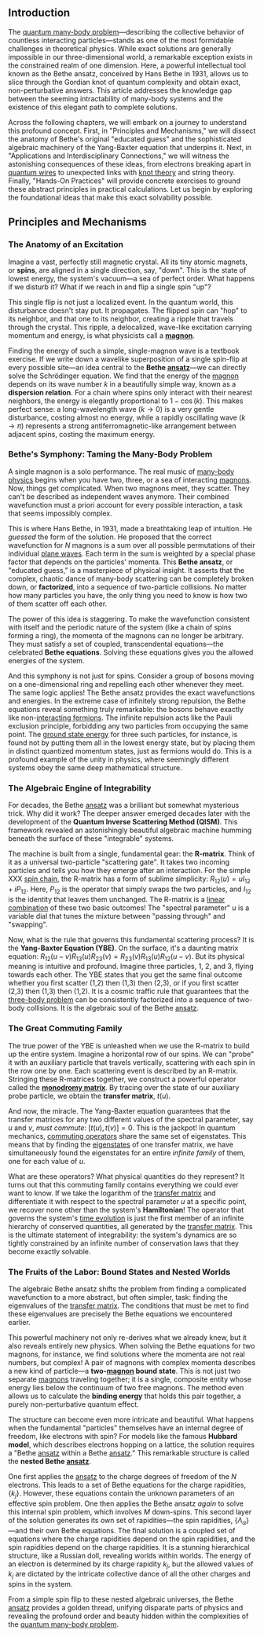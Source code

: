 ## Introduction
The [quantum many-body problem](@article_id:146269)—describing the collective behavior of countless interacting particles—stands as one of the most formidable challenges in theoretical physics. While exact solutions are generally impossible in our three-dimensional world, a remarkable exception exists in the constrained realm of one dimension. Here, a powerful intellectual tool known as the Bethe ansatz, conceived by Hans Bethe in 1931, allows us to slice through the Gordian knot of quantum complexity and obtain exact, non-perturbative answers. This article addresses the knowledge gap between the seeming intractability of many-body systems and the existence of this elegant path to complete solutions.

Across the following chapters, we will embark on a journey to understand this profound concept. First, in "Principles and Mechanisms," we will dissect the anatomy of Bethe's original "educated guess" and the sophisticated algebraic machinery of the Yang-Baxter equation that underpins it. Next, in "Applications and Interdisciplinary Connections," we will witness the astonishing consequences of these ideas, from electrons breaking apart in [quantum wires](@article_id:141987) to unexpected links with [knot theory](@article_id:140667) and string theory. Finally, "Hands-On Practices" will provide concrete exercises to ground these abstract principles in practical calculations. Let us begin by exploring the foundational ideas that make this exact solvability possible.

## Principles and Mechanisms

### The Anatomy of an Excitation

Imagine a vast, perfectly still magnetic crystal. All its tiny atomic magnets, or **spins**, are aligned in a single direction, say, "down". This is the state of lowest energy, the system's vacuum—a sea of perfect order. What happens if we disturb it? What if we reach in and flip a single spin "up"?

This single flip is not just a localized event. In the quantum world, this disturbance doesn't stay put. It propagates. The flipped spin can "hop" to its neighbor, and that one to its neighbor, creating a ripple that travels through the crystal. This ripple, a delocalized, wave-like excitation carrying momentum and energy, is what physicists call a **[magnon](@article_id:143777)**.

Finding the energy of such a simple, single-magnon wave is a textbook exercise. If we write down a wavelike superposition of a single spin-flip at every possible site—an idea central to the **Bethe [ansatz](@article_id:183890)**—we can directly solve the Schrödinger equation. We find that the energy of the [magnon](@article_id:143777) depends on its wave number $k$ in a beautifully simple way, known as a **dispersion relation**. For a chain where spins only interact with their nearest neighbors, the energy is elegantly proportional to $1 - \cos(k)$. This makes perfect sense: a long-wavelength wave ($k \to 0$) is a very gentle disturbance, costing almost no energy, while a rapidly oscillating wave ($k \to \pi$) represents a strong antiferromagnetic-like arrangement between adjacent spins, costing the maximum energy.

### Bethe's Symphony: Taming the Many-Body Problem

A single magnon is a solo performance. The real music of [many-body physics](@article_id:144032) begins when you have two, three, or a sea of interacting [magnons](@article_id:139315). Now, things get complicated. When two magnons meet, they scatter. They can't be described as independent waves anymore. Their combined wavefunction must a priori account for every possible interaction, a task that seems impossibly complex.

This is where Hans Bethe, in 1931, made a breathtaking leap of intuition. He *guessed* the form of the solution. He proposed that the correct wavefunction for $N$ magnons is a sum over all possible permutations of their individual [plane waves](@article_id:189304). Each term in the sum is weighted by a special phase factor that depends on the particles' momenta. This **Bethe ansatz**, or "educated guess," is a masterpiece of physical insight. It asserts that the complex, chaotic dance of many-body scattering can be completely broken down, or **factorized**, into a sequence of two-particle collisions. No matter how many particles you have, the only thing you need to know is how two of them scatter off each other.

The power of this idea is staggering. To make the wavefunction consistent with itself and the periodic nature of the system (like a chain of spins forming a ring), the momenta of the magnons can no longer be arbitrary. They must satisfy a set of coupled, transcendental equations—the celebrated **Bethe equations**. Solving these equations gives you the allowed energies of the system.

And this symphony is not just for spins. Consider a group of bosons moving on a one-dimensional ring and repelling each other whenever they meet. The same logic applies! The Bethe ansatz provides the exact wavefunctions and energies. In the extreme case of infinitely strong repulsion, the Bethe equations reveal something truly remarkable: the bosons behave exactly like non-[interacting fermions](@article_id:160500). The infinite repulsion acts like the Pauli exclusion principle, forbidding any two particles from occupying the same point. The [ground state energy](@article_id:146329) for three such particles, for instance, is found not by putting them all in the lowest energy state, but by placing them in distinct quantized momentum states, just as fermions would do. This is a profound example of the unity in physics, where seemingly different systems obey the same deep mathematical structure.

### The Algebraic Engine of Integrability

For decades, the Bethe [ansatz](@article_id:183890) was a brilliant but somewhat mysterious trick. Why did it work? The deeper answer emerged decades later with the development of the **Quantum Inverse Scattering Method (QISM)**. This framework revealed an astonishingly beautiful algebraic machine humming beneath the surface of these "integrable" systems.

The machine is built from a single, fundamental gear: the **R-matrix**. Think of it as a universal two-particle "scattering gate". It takes two incoming particles and tells you how they emerge after an interaction. For the simple XXX [spin chain](@article_id:139154), the R-matrix has a form of sublime simplicity: $R_{12}(u) = u I_{12} + i P_{12}$. Here, $P_{12}$ is the operator that simply swaps the two particles, and $I_{12}$ is the identity that leaves them unchanged. The R-matrix is a [linear combination](@article_id:154597) of these two basic outcomes! The "spectral parameter" $u$ is a variable dial that tunes the mixture between "passing through" and "swapping".

Now, what is the rule that governs this fundamental scattering process? It is the **Yang-Baxter Equation (YBE)**. On the surface, it's a daunting matrix equation: $R_{12}(u-v) R_{13}(u) R_{23}(v) = R_{23}(v) R_{13}(u) R_{12}(u-v)$. But its physical meaning is intuitive and profound. Imagine three particles, 1, 2, and 3, flying towards each other. The YBE states that you get the same final outcome whether you first scatter (1,2) then (1,3) then (2,3), or if you first scatter (2,3) then (1,3) then (1,2). It is a cosmic traffic rule that guarantees that the [three-body problem](@article_id:159908) can be consistently factorized into a sequence of two-body collisions. It is the algebraic soul of the Bethe [ansatz](@article_id:183890).

### The Great Commuting Family

The true power of the YBE is unleashed when we use the R-matrix to build up the entire system. Imagine a horizontal row of our spins. We can "probe" it with an auxiliary particle that travels vertically, scattering with each spin in the row one by one. Each scattering event is described by an R-matrix. Stringing these R-matrices together, we construct a powerful operator called the **[monodromy matrix](@article_id:272771)**. By tracing over the state of our auxiliary probe particle, we obtain the **transfer matrix**, $t(u)$.

And now, the miracle. The Yang-Baxter equation guarantees that the transfer matrices for any two different values of the spectral parameter, say $u$ and $v$, *must commute*: $[t(u), t(v)] = 0$. This is the jackpot! In quantum mechanics, [commuting operators](@article_id:149035) share the same set of eigenstates. This means that by finding the [eigenstates](@article_id:149410) of one transfer matrix, we have simultaneously found the eigenstates for an entire *infinite family* of them, one for each value of $u$.

What are these operators? What physical quantities do they represent? It turns out that this commuting family contains everything we could ever want to know. If we take the logarithm of the [transfer matrix](@article_id:145016) and differentiate it with respect to the spectral parameter $u$ at a specific point, we recover none other than the system's **Hamiltonian**! The operator that governs the system's [time evolution](@article_id:153449) is just the first member of an infinite hierarchy of conserved quantities, all generated by the [transfer matrix](@article_id:145016). This is the ultimate statement of integrability: the system's dynamics are so tightly constrained by an infinite number of conservation laws that they become exactly solvable.

### The Fruits of the Labor: Bound States and Nested Worlds

The algebraic Bethe ansatz shifts the problem from finding a complicated wavefunction to a more abstract, but often simpler, task: finding the eigenvalues of the [transfer matrix](@article_id:145016). The conditions that must be met to find these eigenvalues are precisely the Bethe equations we encountered earlier.

This powerful machinery not only re-derives what we already knew, but it also reveals entirely new physics. When solving the Bethe equations for two magnons, for instance, we find solutions where the momenta are not real numbers, but complex! A pair of magnons with complex momenta describes a new kind of particle—a **two-[magnon](@article_id:143777) bound state**. This is not just two separate [magnons](@article_id:139315) traveling together; it is a single, composite entity whose energy lies below the continuum of two free magnons. The method even allows us to calculate the **binding energy** that holds this pair together, a purely non-perturbative quantum effect.

The structure can become even more intricate and beautiful. What happens when the fundamental "particles" themselves have an internal degree of freedom, like electrons with spin? For models like the famous **Hubbard model**, which describes electrons hopping on a lattice, the solution requires a "Bethe [ansatz](@article_id:183890) within a Bethe [ansatz](@article_id:183890)." This remarkable structure is called the **nested Bethe [ansatz](@article_id:183890)**.

One first applies the [ansatz](@article_id:183890) to the charge degrees of freedom of the $N$ electrons. This leads to a set of Bethe equations for the charge rapidities, $\{k_j\}$. However, these equations contain the unknown parameters of an effective spin problem. One then applies the Bethe ansatz *again* to solve this internal spin problem, which involves $M$ down-spins. This second layer of the solution generates its own set of rapidities—the spin rapidities, $\{\Lambda_\alpha\}$—and their own Bethe equations. The final solution is a coupled set of equations where the charge rapidities depend on the spin rapidities, and the spin rapidities depend on the charge rapidities. It is a stunning hierarchical structure, like a Russian doll, revealing worlds within worlds. The energy of an electron is determined by its charge rapidity $k_j$, but the allowed values of $k_j$ are dictated by the intricate collective dance of all the other charges and spins in the system.

From a simple spin flip to these nested algebraic universes, the Bethe [ansatz](@article_id:183890) provides a golden thread, unifying disparate parts of physics and revealing the profound order and beauty hidden within the complexities of the [quantum many-body problem](@article_id:146269).